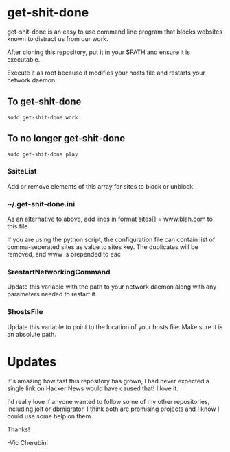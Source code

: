 # get-shit-done
get-shit-done is an easy to use command line program that blocks websites known to distract us from our work.

After cloning this repository, put it in your $PATH and ensure it is executable.

Execute it as root because it modifies your hosts file and restarts your network daemon.

## To get-shit-done
`sudo get-shit-done work`

## To no longer get-shit-done
`sudo get-shit-done play`

### $siteList
Add or remove elements of this array for sites to block or unblock.

### ~/.get-shit-done.ini
As an alternative to above, add lines in format
sites[] = www.blah.com
to this file

If you are using the python script, the configuration file can contain list of comma-seperated sites as value to sites key. The duplicates will be removed, and www is prepended to eac

### $restartNetworkingCommand
Update this variable with the path to your network daemon along with any parameters needed to restart it.

### $hostsFile
Update this variable to point to the location of your hosts file. Make sure it is an absolute path.

# Updates
It's amazing how fast this repository has grown, I had never expected a single link on Hacker News would have caused that! I love it.

I'd really love if anyone wanted to follow some of my other repositories, including [jolt](https://github.com/leftnode/jolt) or [dbmigrator](https://github.com/leftnode/dbmigrator). I think both are promising projects and I know I could use some help on them.

Thanks!

-Vic Cherubini
